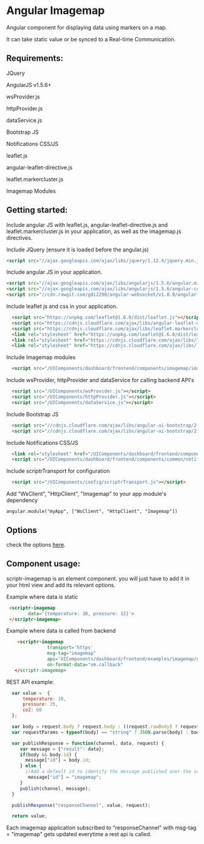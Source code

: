 # Angular Imagemap 
 
  Angular component for displaying data using markers on a map.
  
  It can take static value or be synced to a Real-time Communication. 

## Requirements:
  
  JQuery
  
  AngularJS v1.5.6+
  
  wsProvider.js
  
  httpProvider.js
  
  dataService.js
  
  Bootstrap JS
  
  Notifications CSS/JS
  
  leaflet.js
  
  angular-leaflet-directive.js
  
  leaflet.markercluster.js
  
  Imagemap Modules
  
## Getting started:

  Include angular JS with leaflet.js, angular-leaflet-directive.js and leaflet.markercluster.js in your application, as well as the imagemap.js directives.

  Include JQuery (ensure it is loaded before the angular.js)

  ```html
  <script src="//ajax.googleapis.com/ajax/libs/jquery/1.12.4/jquery.min.js"></script>
  ```

  Include angular JS  in your application.
  
  ```html
  <script src="//ajax.googleapis.com/ajax/libs/angularjs/1.5.6/angular.min.js"></script>
  <script src="//ajax.googleapis.com/ajax/libs/angularjs/1.5.6/angular-cookies.js"></script>
  <script src="//cdn.rawgit.com/gdi2290/angular-websocket/v1.0.9/angular-websocket.min.js"></script>
  ```
  
  Include leaflet js and css in your application.
  
  ```html
    <script src="https://unpkg.com/leaflet@1.6.0/dist/leaflet.js"></script>
    <script src="https://cdnjs.cloudflare.com/ajax/libs/angular-leaflet-directive/0.10.0/angular-leaflet-directive.min.js"></script>
    <script src="https://cdnjs.cloudflare.com/ajax/libs/leaflet.markercluster/1.4.1/leaflet.markercluster.js"></script>
    <link rel="stylesheet" href="https://unpkg.com/leaflet@1.6.0/dist/leaflet.css"/>
    <link rel="stylesheet" href="https://cdnjs.cloudflare.com/ajax/libs/leaflet.markercluster/1.4.1/MarkerCluster.css">
    <link rel="stylesheet" href="https://cdnjs.cloudflare.com/ajax/libs/leaflet.markercluster/1.4.1/MarkerCluster.Default.css">
  ```
  
  Include Imagemap modules
   
  ```html
    <script src="/UIComponents/dashboard/frontend/components/imagemap/imagemap.js"></script>
  ```
  
  Include wsProvider, httpProvider and dataService for calling backend API's
  
  ```html
    <script src="/UIComponents/wsProvider.js"></script>
    <script src="/UIComponents/httpProvider.js"></script>
    <script src="/UIComponents/dataService.js"></script>
  ```
  
  Include Bootstrap JS
  
  ```html
    <script src="//cdnjs.cloudflare.com/ajax/libs/angular-ui-bootstrap/2.5.0/ui-bootstrap.min.js"></script>
    <script src="//cdnjs.cloudflare.com/ajax/libs/angular-ui-bootstrap/2.5.0/ui-bootstrap-tpls.min.js"></script>
  ```
  
  Include Notifications CSS/JS
  
  ```html
    <link rel="stylesheet" href="/UIComponents/dashboard/frontend/components/common/notifications.css">
    <script src="/UIComponents/dashboard/frontend/components/common/notifications.js"></script>
  ```
  
  Include scriptrTransport for configuration
  
  ```html
    <script src="/UIComponents/config/scriptrTransport.js"></script>
  ```
  
  Add "WsClient", "HttpClient", "Imagemap" to your app module's dependency
  
  ```
  angular.module("myApp", ["WsClient", "HttpClient", "Imagemap"])
  ```
  
## Options 
 check the options [here](./properties.md).
 
## Component usage:

scriptr-imagemap is an element component. you will just have to add it in your html view and add its relevant options.

Example where data is static

```html
 <scriptr-imagemap 
        data='{temperature: 30, pressure: 12}'>
 </scriptr-imagemap>
 ```
 
 Example where data is called from backend
 
 ```html
     <scriptr-imagemap 
                transport='https' 
                msg-tag="imagemap" 
                api='UIComponents/dashboard/frontend/examples/imagemap/getImagemapData'
                on-format-data="vm.callback"
    </scriptr-imagemap>
  ```
  
  REST API example:
  
  ```javascript
    var value =  {
        temperature: 10,
        pressure: 35,
        co2: 60
    }; 

    var body = request.body ? request.body : ((request.rawBody) ? request.rawBody : request.parameters);
    var requestParams = typeof(body) == "string" ? JSON.parse(body) : body;

    var publishResponse = function(channel, data, request) {
       var message = {"result": data};
       if(body && body.id) {
         message["id"] = body.id;
       } else {
         //Add a default id to identify the message published over the socket
          message["id"] = "imagemap";
       }
       publish(channel, message);
    }

    publishResponse("responseChannel", value, request);

    return value;
  ```
  Each imagemap application subscribed to "responseChannel" with msg-tag = "imagemap" gets updated everytime a rest api is called. 


